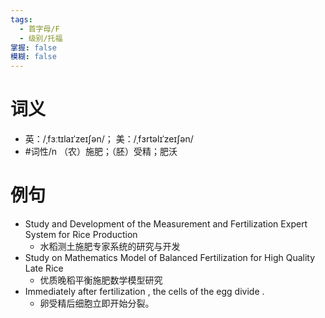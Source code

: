 ```yaml
---
tags:
  - 首字母/F
  - 级别/托福
掌握: false
模糊: false
---
```

# 词义
- 英：/ˌfɜːtɪlaɪˈzeɪʃən/； 美：/ˌfɜrtəlɪˈzeɪʃən/
- #词性/n  （农）施肥；（胚）受精；肥沃
# 例句
- Study and Development of the Measurement and Fertilization Expert System for Rice Production
	- 水稻测土施肥专家系统的研究与开发
- Study on Mathematics Model of Balanced Fertilization for High Quality Late Rice
	- 优质晚稻平衡施肥数学模型研究
- Immediately after fertilization , the cells of the egg divide .
	- 卵受精后细胞立即开始分裂。
